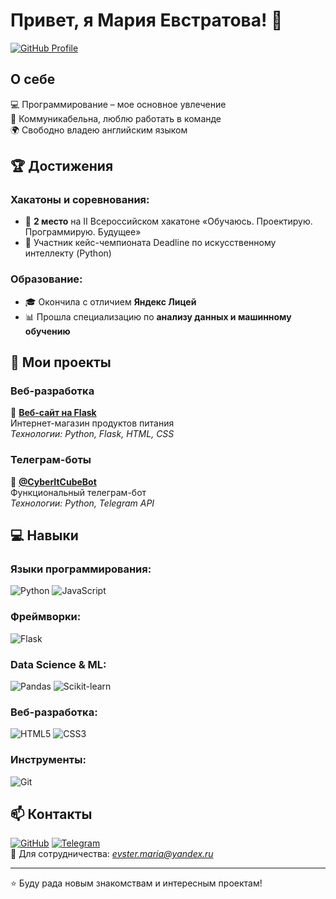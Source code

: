 # Привет, я Мария Евстратова! 👋

[![GitHub Profile](https://img.shields.io/badge/GitHub-MariaEvstratova-blue)](https://github.com/MariaEvstratova)

## О себе

💻 Программирование – мое основное увлечение  
🤝 Коммуникабельна, люблю работать в команде  
🌍 Свободно владею английским языком  

## 🏆 Достижения

### Хакатоны и соревнования:
- 🥈 **2 место** на II Всероссийском хакатоне «Обучаюсь. Проектирую. Программирую. Будущее»
- 🏅 Участник кейс-чемпионата Deadline по искусственному интеллекту (Python)

### Образование:
- 🎓 Окончила с отличием **Яндекс Лицей**
- 📊 Прошла специализацию по **анализу данных и машинному обучению**

## 🚀 Мои проекты

### Веб-разработка
🛒 **[Веб-сайт на Flask](http://food-shop.pro/)**  
Интернет-магазин продуктов питания  
*Технологии: Python, Flask, HTML, CSS*

### Телеграм-боты
🤖 **[@CyberItCubeBot](https://t.me/CyberItCubeBot)**  
Функциональный телеграм-бот  
*Технологии: Python, Telegram API*

## 💻 Навыки

### Языки программирования:
![Python](https://img.shields.io/badge/Python-3776AB?style=for-the-badge&logo=python&logoColor=white)
![JavaScript](https://img.shields.io/badge/JavaScript-F7DF1E?style=for-the-badge&logo=javascript&logoColor=black)

### Фреймворки:
![Flask](https://img.shields.io/badge/Flask-000000?style=for-the-badge&logo=flask&logoColor=white)

### Data Science & ML:
![Pandas](https://img.shields.io/badge/Pandas-150458?style=for-the-badge&logo=pandas&logoColor=white)
![Scikit-learn](https://img.shields.io/badge/Scikit_learn-F7931E?style=for-the-badge&logo=scikit-learn&logoColor=white)

### Веб-разработка:
![HTML5](https://img.shields.io/badge/HTML5-E34F26?style=for-the-badge&logo=html5&logoColor=white)
![CSS3](https://img.shields.io/badge/CSS3-1572B6?style=for-the-badge&logo=css3&logoColor=white)

### Инструменты:
![Git](https://img.shields.io/badge/Git-F05032?style=for-the-badge&logo=git&logoColor=white)

## 📫 Контакты

[![GitHub](https://img.shields.io/badge/GitHub-MariaEvstratova-181717?style=for-the-badge&logo=github)](https://github.com/MariaEvstratova)
[![Telegram](https://img.shields.io/badge/Telegram-EvstratovaMaria-26A5E4?style=for-the-badge&logo=telegram)](https://t.me/pprawwda)  
📧 Для сотрудничества: *evster.maria@yandex.ru*  

---

⭐ Буду рада новым знакомствам и интересным проектам!
